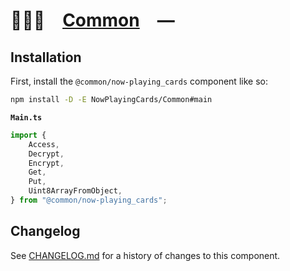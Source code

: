 # 👨🏻‍🏭 [Common] —

## Installation

First, install the `@common/now-playing_cards` component like so:

```sh
npm install -D -E NowPlayingCards/Common#main
```

**`Main.ts`**

```ts
import {
	Access,
	Decrypt,
	Encrypt,
	Get,
	Put,
	Uint8ArrayFromObject,
} from "@common/now-playing_cards";
```

[Common]: https://npmjs.org/@common/now-playing_cards

## Changelog

See [CHANGELOG.md](CHANGELOG.md) for a history of changes to this component.
